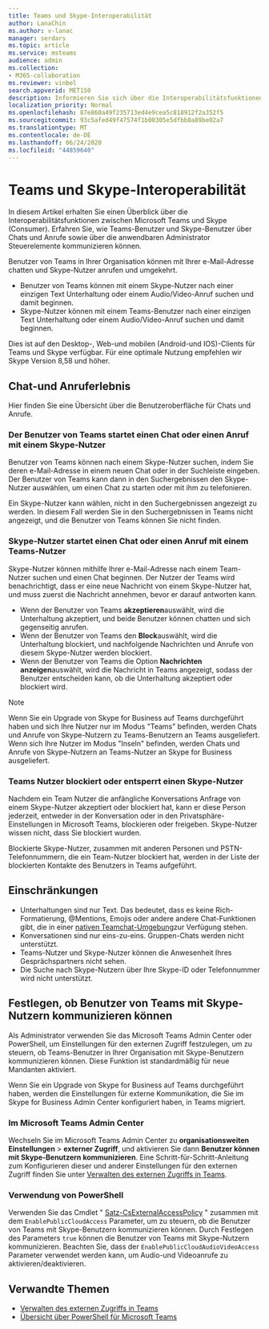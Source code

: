 ```yaml
---
title: Teams und Skype-Interoperabilität
author: LanaChin
ms.author: v-lanac
manager: serdars
ms.topic: article
ms.service: msteams
audience: admin
ms.collection:
- M365-collaboration
ms.reviewer: vinbel
search.appverid: MET150
description: Informieren Sie sich über die Interoperabilitätsfunktionen zwischen Teams-Benutzern in Ihrer Organisation und Skype (Consumer)-Benutzern.
localization_priority: Normal
ms.openlocfilehash: 87e860a49f235713ed4e9cea5c818912f2a352f5
ms.sourcegitcommit: 93c5afed49f47574f1b00305e5dfbb8a89be02a7
ms.translationtype: MT
ms.contentlocale: de-DE
ms.lasthandoff: 06/24/2020
ms.locfileid: "44859640"
---
```

# <a name="teams-and-skype-interoperability"></a>Teams und Skype-Interoperabilität

In diesem Artikel erhalten Sie einen Überblick über die Interoperabilitätsfunktionen zwischen Microsoft Teams und Skype (Consumer). Erfahren Sie, wie Teams-Benutzer und Skype-Benutzer über Chats und Anrufe sowie über die anwendbaren Administrator Steuerelemente kommunizieren können.

Benutzer von Teams in Ihrer Organisation können mit Ihrer e-Mail-Adresse chatten und Skype-Nutzer anrufen und umgekehrt.

- Benutzer von Teams können mit einem Skype-Nutzer nach einer einzigen Text Unterhaltung oder einem Audio/Video-Anruf suchen und damit beginnen.
- Skype-Nutzer können mit einem Teams-Benutzer nach einer einzigen Text Unterhaltung oder einem Audio/Video-Anruf suchen und damit beginnen.

Dies ist auf den Desktop-, Web-und mobilen (Android-und IOS)-Clients für Teams und Skype verfügbar. Für eine optimale Nutzung empfehlen wir Skype Version 8,58 und höher.

## <a name="chat-and-calling-experience"></a>Chat-und Anruferlebnis

Hier finden Sie eine Übersicht über die Benutzeroberfläche für Chats und Anrufe.

### <a name="teams-user-starts-a-chat-or-call-with-a-skype-user"></a>Der Benutzer von Teams startet einen Chat oder einen Anruf mit einem Skype-Nutzer

Benutzer von Teams können nach einem Skype-Nutzer suchen, indem Sie deren e-Mail-Adresse in einem neuen Chat oder in der Suchleiste eingeben.  Der Benutzer von Teams kann dann in den Suchergebnissen den Skype-Nutzer auswählen, um einen Chat zu starten oder mit ihm zu telefonieren.

Ein Skype-Nutzer kann wählen, nicht in den Suchergebnissen angezeigt zu werden. In diesem Fall werden Sie in den Suchergebnissen in Teams nicht angezeigt, und die Benutzer von Teams können Sie nicht finden.

### <a name="skype-user-starts-a-chat-or-call-with-a-teams-user"></a>Skype-Nutzer startet einen Chat oder einen Anruf mit einem Teams-Nutzer

Skype-Nutzer können mithilfe Ihrer e-Mail-Adresse nach einem Team-Nutzer suchen und einen Chat beginnen. Der Nutzer der Teams wird benachrichtigt, dass er eine neue Nachricht von einem Skype-Nutzer hat, und muss zuerst die Nachricht annehmen, bevor er darauf antworten kann.

- Wenn der Benutzer von Teams **akzeptieren**auswählt, wird die Unterhaltung akzeptiert, und beide Benutzer können chatten und sich gegenseitig anrufen.
- Wenn der Benutzer von Teams den **Block**auswählt, wird die Unterhaltung blockiert, und nachfolgende Nachrichten und Anrufe von diesem Skype-Nutzer werden blockiert.
- Wenn der Benutzer von Teams die Option **Nachrichten anzeigen**auswählt, wird die Nachricht in Teams angezeigt, sodass der Benutzer entscheiden kann, ob die Unterhaltung akzeptiert oder blockiert wird.

> [!NOTE]
> Wenn Sie ein Upgrade von Skype for Business auf Teams durchgeführt haben und sich Ihre Nutzer nur im Modus "Teams" befinden, werden Chats und Anrufe von Skype-Nutzern zu Teams-Benutzern an Teams ausgeliefert. Wenn sich Ihre Nutzer im Modus "Inseln" befinden, werden Chats und Anrufe von Skype-Nutzern an Teams-Nutzer an Skype for Business ausgeliefert.

### <a name="teams-user-blocks-or-unblocks-a-skype-user"></a>Teams Nutzer blockiert oder entsperrt einen Skype-Nutzer

Nachdem ein Team Nutzer die anfängliche Konversations Anfrage von einem Skype-Nutzer akzeptiert oder blockiert hat, kann er diese Person jederzeit, entweder in der Konversation oder in den Privatsphäre-Einstellungen in Microsoft Teams, blockieren oder freigeben. Skype-Nutzer wissen nicht, dass Sie blockiert wurden.

Blockierte Skype-Nutzer, zusammen mit anderen Personen und PSTN-Telefonnummern, die ein Team-Nutzer blockiert hat, werden in der Liste der blockierten Kontakte des Benutzers in Teams aufgeführt.

## <a name="limitations"></a>Einschränkungen

- Unterhaltungen sind nur Text. Das bedeutet, dass es keine Rich-Formatierung, @Mentions, Emojis oder andere andere Chat-Funktionen gibt, die in einer [nativen Teamchat-Umgebung](native-chat-for-external-users.md)zur Verfügung stehen.
- Konversationen sind nur eins-zu-eins. Gruppen-Chats werden nicht unterstützt.
- Teams-Nutzer und Skype-Nutzer können die Anwesenheit Ihres Gesprächspartners nicht sehen.
- Die Suche nach Skype-Nutzern über Ihre Skype-ID oder Telefonnummer wird nicht unterstützt.

## <a name="set-whether-teams-users-can-communicate-with-skype-users"></a>Festlegen, ob Benutzer von Teams mit Skype-Nutzern kommunizieren können

Als Administrator verwenden Sie das Microsoft Teams Admin Center oder PowerShell, um Einstellungen für den externen Zugriff festzulegen, um zu steuern, ob Teams-Benutzer in Ihrer Organisation mit Skype-Benutzern kommunizieren können. Diese Funktion ist standardmäßig für neue Mandanten aktiviert.

Wenn Sie ein Upgrade von Skype for Business auf Teams durchgeführt haben, werden die Einstellungen für externe Kommunikation, die Sie im Skype for Business Admin Center konfiguriert haben, in Teams migriert.

### <a name="in-the-microsoft-teams-admin-center"></a>Im Microsoft Teams Admin Center

Wechseln Sie im Microsoft Teams Admin Center zu **organisationsweiten Einstellungen**  >  **externer Zugriff**, und aktivieren Sie dann **Benutzer können mit Skype-Benutzern kommunizieren**. Eine Schritt-für-Schritt-Anleitung zum Konfigurieren dieser und anderer Einstellungen für den externen Zugriff finden Sie unter [Verwalten des externen Zugriffs in Teams](https://docs.microsoft.com/microsoftteams/manage-external-access#allow-or-block-domains).

### <a name="using-powershell"></a>Verwendung von PowerShell

Verwenden Sie das Cmdlet " [Satz-CsExternalAccessPolicy](https://docs.microsoft.com/powershell/module/skype/set-csexternalaccesspolicy) " zusammen mit dem ```EnablePublicCloudAccess``` Parameter, um zu steuern, ob die Benutzer von Teams mit Skype-Benutzern kommunizieren können. Durch Festlegen des Parameters ```true``` können die Benutzer von Teams mit Skype-Nutzern kommunizieren. Beachten Sie, dass der ```EnablePublicCloudAudioVideoAccess``` Parameter verwendet werden kann, um Audio-und Videoanrufe zu aktivieren/deaktivieren.

## <a name="related-topics"></a>Verwandte Themen

- [Verwalten des externen Zugriffs in Teams](manage-external-access.md)
- [Übersicht über PowerShell für Microsoft Teams](teams-powershell-overview.md)
